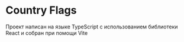 # Country Flags

Проект написан на языке TypeScript с использованием библиотеки React и собран при помощи Vite

